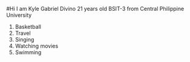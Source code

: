 #Hi I am Kyle Gabriel Divino
21 years old BSIT-3 from Central Philippine University
1. Basketball
2. Travel
3. Singing
4. Watching movies
5. Swimming

